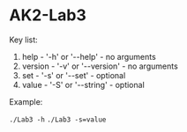# AK2-Lab3

Key list:

1. help - '-h' or '--help' - no arguments
2. version - '-v' or '--version' - no arguments
3. set - '-s' or '--set' - optional
4. value - '-S' or '--string' - optional

Example:

`./Lab3 -h`
`./Lab3 -s=value`
